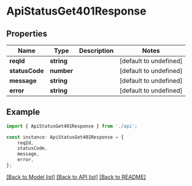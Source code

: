 # ApiStatusGet401Response


## Properties

Name | Type | Description | Notes
------------ | ------------- | ------------- | -------------
**reqId** | **string** |  | [default to undefined]
**statusCode** | **number** |  | [default to undefined]
**message** | **string** |  | [default to undefined]
**error** | **string** |  | [default to undefined]

## Example

```typescript
import { ApiStatusGet401Response } from './api';

const instance: ApiStatusGet401Response = {
    reqId,
    statusCode,
    message,
    error,
};
```

[[Back to Model list]](../README.md#documentation-for-models) [[Back to API list]](../README.md#documentation-for-api-endpoints) [[Back to README]](../README.md)
